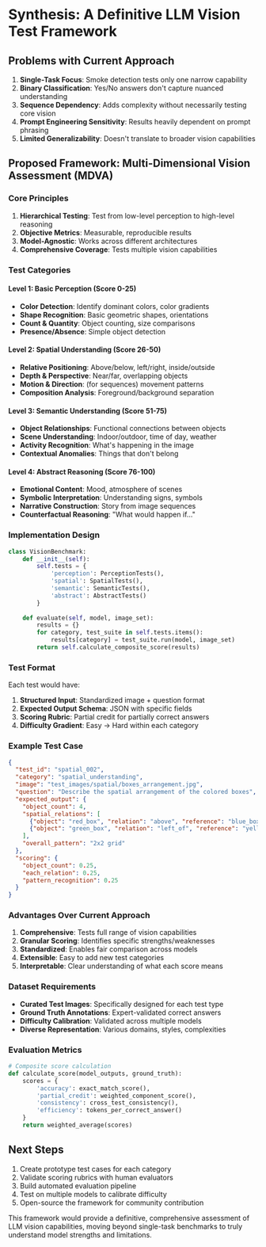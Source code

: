 # Synthesis: A Definitive LLM Vision Test Framework

## Problems with Current Approach

1. **Single-Task Focus**: Smoke detection tests only one narrow capability
2. **Binary Classification**: Yes/No answers don't capture nuanced understanding
3. **Sequence Dependency**: Adds complexity without necessarily testing core vision
4. **Prompt Engineering Sensitivity**: Results heavily dependent on prompt phrasing
5. **Limited Generalizability**: Doesn't translate to broader vision capabilities

## Proposed Framework: Multi-Dimensional Vision Assessment (MDVA)

### Core Principles

1. **Hierarchical Testing**: Test from low-level perception to high-level reasoning
2. **Objective Metrics**: Measurable, reproducible results
3. **Model-Agnostic**: Works across different architectures
4. **Comprehensive Coverage**: Tests multiple vision capabilities

### Test Categories

#### Level 1: Basic Perception (Score 0-25)
- **Color Detection**: Identify dominant colors, color gradients
- **Shape Recognition**: Basic geometric shapes, orientations
- **Count & Quantity**: Object counting, size comparisons
- **Presence/Absence**: Simple object detection

#### Level 2: Spatial Understanding (Score 26-50)
- **Relative Positioning**: Above/below, left/right, inside/outside
- **Depth & Perspective**: Near/far, overlapping objects
- **Motion & Direction**: (for sequences) movement patterns
- **Composition Analysis**: Foreground/background separation

#### Level 3: Semantic Understanding (Score 51-75)
- **Object Relationships**: Functional connections between objects
- **Scene Understanding**: Indoor/outdoor, time of day, weather
- **Activity Recognition**: What's happening in the image
- **Contextual Anomalies**: Things that don't belong

#### Level 4: Abstract Reasoning (Score 76-100)
- **Emotional Content**: Mood, atmosphere of scenes
- **Symbolic Interpretation**: Understanding signs, symbols
- **Narrative Construction**: Story from image sequences
- **Counterfactual Reasoning**: "What would happen if..."

### Implementation Design

```python
class VisionBenchmark:
    def __init__(self):
        self.tests = {
            'perception': PerceptionTests(),
            'spatial': SpatialTests(),
            'semantic': SemanticTests(),
            'abstract': AbstractTests()
        }
        
    def evaluate(self, model, image_set):
        results = {}
        for category, test_suite in self.tests.items():
            results[category] = test_suite.run(model, image_set)
        return self.calculate_composite_score(results)
```

### Test Format

Each test would have:
1. **Structured Input**: Standardized image + question format
2. **Expected Output Schema**: JSON with specific fields
3. **Scoring Rubric**: Partial credit for partially correct answers
4. **Difficulty Gradient**: Easy → Hard within each category

### Example Test Case

```json
{
  "test_id": "spatial_002",
  "category": "spatial_understanding",
  "image": "test_images/spatial/boxes_arrangement.jpg",
  "question": "Describe the spatial arrangement of the colored boxes",
  "expected_output": {
    "object_count": 4,
    "spatial_relations": [
      {"object": "red_box", "relation": "above", "reference": "blue_box"},
      {"object": "green_box", "relation": "left_of", "reference": "yellow_box"}
    ],
    "overall_pattern": "2x2 grid"
  },
  "scoring": {
    "object_count": 0.25,
    "each_relation": 0.25,
    "pattern_recognition": 0.25
  }
}
```

### Advantages Over Current Approach

1. **Comprehensive**: Tests full range of vision capabilities
2. **Granular Scoring**: Identifies specific strengths/weaknesses
3. **Standardized**: Enables fair comparison across models
4. **Extensible**: Easy to add new test categories
5. **Interpretable**: Clear understanding of what each score means

### Dataset Requirements

- **Curated Test Images**: Specifically designed for each test type
- **Ground Truth Annotations**: Expert-validated correct answers
- **Difficulty Calibration**: Validated across multiple models
- **Diverse Representation**: Various domains, styles, complexities

### Evaluation Metrics

```python
# Composite score calculation
def calculate_score(model_outputs, ground_truth):
    scores = {
        'accuracy': exact_match_score(),
        'partial_credit': weighted_component_score(),
        'consistency': cross_test_consistency(),
        'efficiency': tokens_per_correct_answer()
    }
    return weighted_average(scores)
```

## Next Steps

1. Create prototype test cases for each category
2. Validate scoring rubrics with human evaluators
3. Build automated evaluation pipeline
4. Test on multiple models to calibrate difficulty
5. Open-source the framework for community contribution

This framework would provide a definitive, comprehensive assessment of LLM vision capabilities, moving beyond single-task benchmarks to truly understand model strengths and limitations.